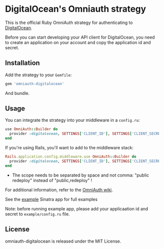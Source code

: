 # DigitalOcean's Omniauth strategy

This is the official Ruby OmniAuth strategy for authenticating to [DigitalOcean](https://www.digitalocean.com).

Before you can start developing your API client for DigitalOcean, you need to create an application on your account and copy the application id and secret.

## Installation

Add the strategy to your `Gemfile`:

```ruby
gem 'omniauth-digitalocean'
```

And bundle.

## Usage

You can integrate the strategy into your middleware in a `config.ru`:

```ruby
use OmniAuth::Builder do
  provider :digitalocean, SETTINGS['CLIENT_ID'], SETTINGS['CLIENT_SECRET'], scope: "read write"
end
```

If you're using Rails, you'll want to add to the middleware stack:

```ruby
Rails.application.config.middleware.use OmniAuth::Builder do
  provider :digitalocean, SETTINGS['CLIENT_ID'], SETTINGS['CLIENT_SECRET'], scope: "read write"
end
```

- The scope needs to be separated by space and not comma: "public redeploy" instead of "public,redeploy" !

For additional information, refer to the [OmniAuth wiki](https://github.com/intridea/omniauth/wiki).

See the [example](https://github.com/digitaloceancloud/omniauth-digitalocean/blob/master/examples/sinatra/config.ru) Sinatra app for full examples

Note: before running example app, please add your applicaation id and secret to ` example/config.ru ` file.

## License

omniauth-digitalocean is released under the MIT License.
